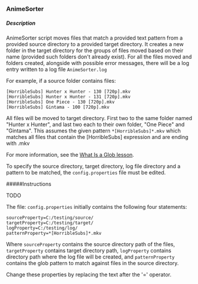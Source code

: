 ### AnimeSorter
##### Description

AnimeSorter script moves files that match a provided text pattern from a provided source directory to a provided target directory.
It creates a new folder in the target directory for the groups of files moved based on their name (provided such folders don't already exist). 
For all the files moved and folders created, alongside with possible error messages, there will be a log entry written to a log file ```AnimeSorter.log```

For example, if a source folder contains files: 
```
[HorribleSubs] Hunter x Hunter - 130 [720p].mkv
[HorribleSubs] Hunter x Hunter - 131 [720p].mkv
[HorribleSubs] One Piece - 130 [720p].mkv
[HorribleSubs] Gintama - 100 [720p].mkv
```
All files will be moved to target directory. First two to the same folder named "Hunter x Hunter", 
and last two each to their own folder, "One Piece" and "Gintama".
This assumes the given pattern  ```*[HorribleSubs]*.mkv```  which matches all files that contain the [HorribleSubs] expression and are ending with .mkv

For more information, see the [What Is a Glob lesson](https://docs.oracle.com/javase/tutorial/essential/io/fileOps.html#glob).

To specify the source directory, target directory, log file directory 
and a pattern to be matched, the ```config.properties``` file must be edited. 

#####Instructions

TODO

The file: ```config.properties``` initially contains the following four statements:
```
sourceProperty=C:/testing/source/
targetProperty=C:/testing/target/
logProperty=C:/testing/log/
patternProperty=*[HorribleSubs]*.mkv
```

Where ```sourceProperty``` contains the source directory path of the files, 
```targetProperty``` contains target directory path, 
```logProperty``` contains directory path where the log file will be created, and
```patternProperty``` contains the glob pattern to match against files in the source directory.

Change these properties by replacing the text after the '=' operator.



